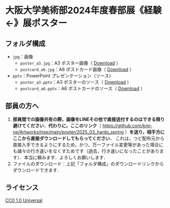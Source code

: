 # 大阪大学美術部2024年度春部展《経験 ←》展ポスター

## フォルダ構成

- `jpg`：画像
    - `poster_a3.jpg`：A3 ポスター画像（ [Download](https://github.com/kmi-ne/Artworks/raw/refs/heads/main/poster/2025_03_hanbi_spring/jpg/poster_a3.jpg) ）
    - `postcard_a6.jpg`：A6 ポストカード画像（ [Download](https://github.com/kmi-ne/Artworks/raw/refs/heads/main/poster/2025_03_hanbi_spring/jpg/postcard_a6.jpg) ）
- `pptx`：PowerPoint プレゼンテーション（ソース）
    - `poster_a3.pptx`：A3 ポスターのソース（ [Download](https://github.com/kmi-ne/Artworks/raw/refs/heads/main/poster/2025_03_hanbi_spring/pptx/poster_a3.pptx) ）
    - `postcard_a6.pptx`：A6 ポストカードのソース（ [Download](https://github.com/kmi-ne/Artworks/raw/refs/heads/main/poster/2025_03_hanbi_spring/pptx/postcard_a6.pptx) ）

## 部員の方へ

1. **部員間での画像共有の際，画像をLINEその他で直接送付するのはできる限り避けてください．代わりに，ここのリンク**（ https://github.com/kmi-ne/Artworks/tree/main/poster/2025_03_hanbi_spring ）**を送り，相手方にここから直接ダウンロードしてもらってください．** これは，つど配布元から直接入手できるようにするため，かつ，万一ファイル変更等があった場合にも諸々の行き違いをなくすためです（過去，行き違いになったことがあります）．本当に頼みます．よろしくお願いします．
2. ファイルのダウンロード：上記「フォルダ構成」のダウンロードリンクからダウンロードできます．

## ライセンス

[CC0 1.0 Universal](https://creativecommons.org/publicdomain/zero/1.0/)
